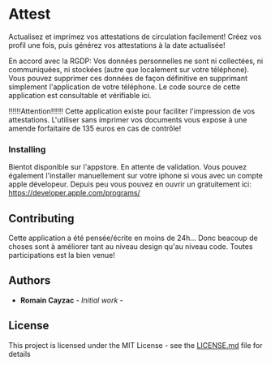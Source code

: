 # Attest

Actualisez et imprimez vos attestations de circulation facilement! 
Créez vos profil une fois, puis générez vos attestations à la date actualisée!

En accord avec la RGDP:
Vos données personnelles ne sont ni collectées, ni communiquées, ni stockées (autre que localement sur votre téléphone). Vous pouvez supprimer ces données de façon définitive en supprimant simplement l'application de votre téléphone. Le code source de cette application est consultable et vérifiable ici.

!!!!!!Attention!!!!!!
Cette application existe pour faciliter l'impression de vos attestations. L'utiliser sans imprimer vos documents vous expose à une amende forfaitaire de 135 euros en cas de contrôle!

### Installing

Bientot disponible sur l'appstore. En attente de validation.
Vous pouvez également l'installer manuellement sur votre iphone si vous avec un compte apple dévelopeur.
Depuis peu vous pouvez en ouvrir un gratuitement ici:
https://developer.apple.com/programs/


## Contributing

Cette application a été pensée/écrite en moins de 24h...
Donc beacoup de choses sont à améliorer tant au niveau design qu'au niveau code.
Toutes participations est la bien venue!

## Authors

* **Romain Cayzac** - *Initial work* -

## License

This project is licensed under the MIT License - see the [LICENSE.md](LICENSE.md) file for details